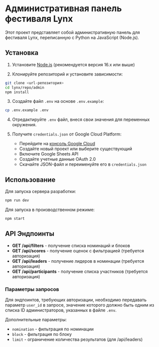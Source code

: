 # Административная панель фестиваля Lynx

Этот проект представляет собой административную панель для фестиваля Lynx, 
переписанную с Python на JavaScript (Node.js).

## Установка

1. Установите [Node.js](https://nodejs.org/) (рекомендуется версия 16.x или выше)

2. Клонируйте репозиторий и установите зависимости:
```bash
git clone <url-репозитория>
cd lynx/repo/admin
npm install
```

3. Создайте файл `.env` на основе `.env.example`:
```bash
cp .env.example .env
```

4. Отредактируйте `.env` файл, внеся свои значения для переменных окружения.

5. Получите `credentials.json` от Google Cloud Platform:
   - Перейдите на [консоль Google Cloud](https://console.cloud.google.com/)
   - Создайте новый проект или выберите существующий
   - Включите Google Sheets API
   - Создайте учетные данные OAuth 2.0
   - Скачайте JSON-файл и переименуйте его в `credentials.json`

## Использование

Для запуска сервера разработки:
```bash
npm run dev
```

Для запуска в производственном режиме:
```bash
npm start
```

## API Эндпоинты

- **GET /api/filters** - получение списка номинаций и блоков
- **GET /api/scores** - получение оценок с фильтрацией (требуется авторизация)
- **GET /api/leaders** - получение лидеров в номинации (требуется авторизация)
- **GET /api/participants** - получение списка участников (требуется авторизация)

### Параметры запросов

Для эндпоинтов, требующих авторизации, необходимо передавать параметр `user_id` в запросе,
значение которого должно быть одним из списка ID администраторов, указанных в файле `.env`.

Дополнительные параметры:
- `nomination` - фильтрация по номинации
- `block` - фильтрация по блоку
- `limit` - ограничение количества результатов (для /api/leaders) 